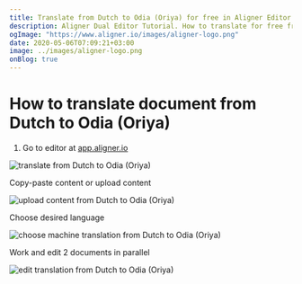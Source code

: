 ```yaml
---
title: Translate from Dutch to Odia (Oriya) for free in Aligner Editor
description: Aligner Dual Editor Tutorial. How to translate for free from Dutch to Odia (Oriya). Aligner is multilingual document management platform. 
ogImage: "https://www.aligner.io/images/aligner-logo.png"
date: 2020-05-06T07:09:21+03:00
image: ../images/aligner-logo.png
onBlog: true
---
```


# How to translate document from Dutch to Odia (Oriya)

1. Go to editor at [app.aligner.io](https://app.aligner.io "Aligner App web page")

![translate from Dutch to Odia (Oriya)](../aligner-blank-editor.png "translate from Dutch to Odia (Oriya)")

Copy-paste content or upload content

![upload content from Dutch to Odia (Oriya)](../aligner-uploaded-document.png "upload content from Dutch to Odia (Oriya)")

Choose desired language

![choose machine translation from Dutch to Odia (Oriya)](../aligner-language-dropdown.png "choose machine translation from Dutch to Odia (Oriya)")

Work and edit 2 documents in parallel

![edit translation from Dutch to Odia (Oriya)](../aligner-double-sitded-editor.png "edit translation from Dutch to Odia (Oriya)")

